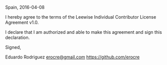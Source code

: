 Spain, 2016-04-08

I hereby agree to the terms of the Leewise Individual Contributor License Agreement v1.0.

I declare that I am authorized and able to make this agreement and sign this declaration.

Signed,

Eduardo Rodriguez erocre@gmail.com https://github.com/erocre
